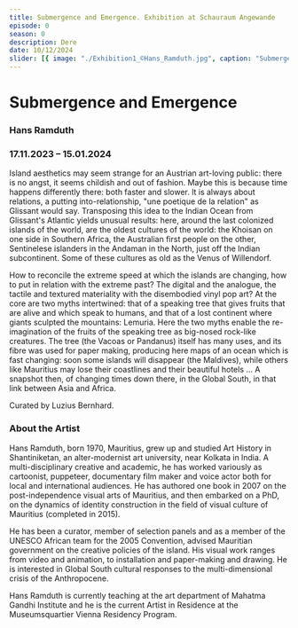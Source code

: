 ```yaml
---
title: Submergence and Emergence. Exhibition at Schauraum Angewande
episode: 0
season: 0
description: Dere
date: 10/12/2024
slider: [{ image: "./Exhibition1_©Hans_Ramduth.jpg", caption: "Submergence" }]
---
```


# Submergence and Emergence

### Hans Ramduth

### 17.11.2023 – 15.01.2024

Island aesthetics may seem strange for an Austrian art-loving public: there is no angst, it seems childish and out of fashion. Maybe this is because time happens differently there: both faster and slower. lt is always about relations, a putting into-relationship, "une poetique de la relation" as Glissant would say. Transposing this idea to the Indian Ocean from Glissant's Atlantic yields unusual results: here, around the last colonized islands of the world, are the oldest cultures of the world: the Khoisan on one side in Southern Africa, the Australian first people on the other, Sentinelese islanders in the Andaman in the North, just off the Indian subcontinent. Some of these cultures as old as the Venus of Willendorf.

How to reconcile the extreme speed at which the islands are changing, how to put in relation with the extreme past? The digital and the analogue, the tactile and textured materiality with the disembodied vinyl pop art?
At the core are two myths intertwined: that of a speaking tree that gives fruits that are alive and which speak to humans, and that of a lost continent where giants sculpted the mountains: Lemuria.
Here the two myths enable the re-imagination of the fruits of the speaking tree as big-nosed rock-like creatures. The tree (the Vacoas or Pandanus) itself has many uses, and its fibre was used for paper making, producing here maps of an ocean which is fast changing: soon some islands will disappear (the Maldives), while others like Mauritius may lose their coastlines and their beautiful hotels ...
A snapshot then, of changing times down there, in the Global South, in that link between Asia and Africa.

Curated by Luzius Bernhard.

### About the Artist

Hans Ramduth, born 1970, Mauritius, grew up and studied Art History in Shantiniketan, an alter-modernist art university, near Kolkata in lndia. A multi-disciplinary creative and academic, he has worked variously as cartoonist, puppeteer, documentary film maker and voice actor both for local and international audiences. He has authored one book in 2007 on the post-independence visual arts of Mauritius, and then embarked on a PhD, on the dynamics of identity construction in the field of visual culture of Mauritius (completed in 2015).

He has been a curator, member of selection panels and as a member of the UNESCO African team for the 2005 Convention, advised Mauritian government on the creative policies of the island. His visual work ranges from video and animation, to installation and paper-making and drawing. He is interested in Global South cultural responses to the multi-dimensional crisis of the Anthropocene.

Hans Ramduth is currently teaching at the art department of Mahatma Gandhi Institute and he is the current Artist in Residence at the Museumsquartier Vienna Residency Program.
